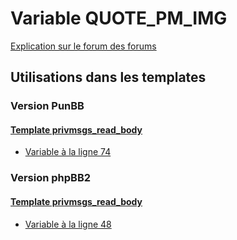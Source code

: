 # Variable QUOTE_PM_IMG
[Explication sur le forum des forums](http://forum.forumactif.com/t294113-listing-des-variables#QUOTE_PM_IMG)
## Utilisations dans les templates
### Version PunBB
#### [Template privmsgs_read_body](punbb/privmsgs_read_body.md)
* [Variable à la ligne 74](../punbb/privmsgs_read_body.tpl#L74)
### Version phpBB2
#### [Template privmsgs_read_body](subsilver/privmsgs_read_body.md)
* [Variable à la ligne 48](../subsilver/privmsgs_read_body.tpl#L48)